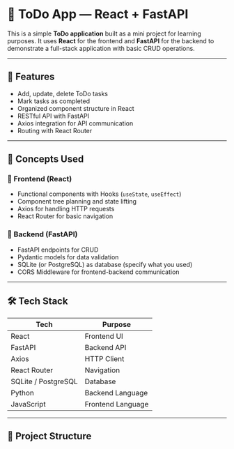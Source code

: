 # 📝 ToDo App — React + FastAPI

This is a simple **ToDo application** built as a mini project for learning purposes. It uses **React** for the frontend and **FastAPI** for the backend to demonstrate a full-stack application with basic CRUD operations.

---

## 🚀 Features

- Add, update, delete ToDo tasks
- Mark tasks as completed
- Organized component structure in React
- RESTful API with FastAPI
- Axios integration for API communication
- Routing with React Router

---

## 🧠 Concepts Used

### 🔹 Frontend (React)
- Functional components with Hooks (`useState`, `useEffect`)
- Component tree planning and state lifting
- Axios for handling HTTP requests
- React Router for basic navigation

### 🔹 Backend (FastAPI)
- FastAPI endpoints for CRUD
- Pydantic models for data validation
- SQLite (or PostgreSQL) as database (specify what you used)
- CORS Middleware for frontend-backend communication

---

## 🛠️ Tech Stack

| Tech | Purpose |
|------|---------|
| React | Frontend UI |
| FastAPI | Backend API |
| Axios | HTTP Client |
| React Router | Navigation |
| SQLite / PostgreSQL | Database |
| Python | Backend Language |
| JavaScript | Frontend Language |

---

## 📁 Project Structure

